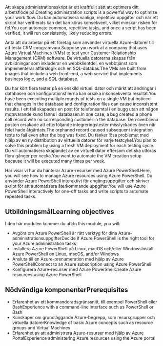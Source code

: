 <span data-ttu-id="b9663-101">Att skapa administrationsskript är ett kraftfullt sätt att optimera ditt arbetsflöde på.</span><span class="sxs-lookup"><span data-stu-id="b9663-101">Creating administration scripts is a powerful way to optimize your work flow.</span></span> <span data-ttu-id="b9663-102">Du kan automatisera vanliga, repetitiva uppgifter och när ett skript har verifierats kan det kan köras konsekvent, vilket minskar risken för fel.</span><span class="sxs-lookup"><span data-stu-id="b9663-102">You can automate common, repetitive tasks, and once a script has been verified, it will run consistently, likely reducing errors.</span></span>

<span data-ttu-id="b9663-103">Anta att du arbetar på ett företag som använder virtuella Azure-datorer till att testa CRM-programvara.</span><span class="sxs-lookup"><span data-stu-id="b9663-103">Suppose you work at a company that uses Azure Virtual Machines (VMs) to test your Customer Relationship Management (CRM) software.</span></span> <span data-ttu-id="b9663-104">De virtuella datorerna skapas från avbildningar som inkluderar en webbklientdel, en webbtjänst som implementerar affärslogik och en SQL-databas.</span><span class="sxs-lookup"><span data-stu-id="b9663-104">The VMs are built from images that include a web front-end, a web service that implements business logic, and a SQL database.</span></span>

<span data-ttu-id="b9663-105">Du har kört flera tester på en enskild virtuell dator och märkt att ändringar i databasen och konfigurationsfilerna kan orsaka inkonsekventa resultat.</span><span class="sxs-lookup"><span data-stu-id="b9663-105">You have been executing multiple rounds of tests on a single VM but noticed that changes in the database and configuration files can cause inconsistent results.</span></span> <span data-ttu-id="b9663-106">I ett fall skapades en post för telefonsamtal i en bugg utan att någon motsvarande kund fanns i databasen.</span><span class="sxs-lookup"><span data-stu-id="b9663-106">In one case, a bug created a phone call record with no corresponding customer in the database.</span></span> <span data-ttu-id="b9663-107">Den överblivna posten orsakade att efterföljande integreringstester misslyckades även när felet hade åtgärdats.</span><span class="sxs-lookup"><span data-stu-id="b9663-107">The orphaned record caused subsequent integration tests to fail even after the bug was fixed.</span></span> <span data-ttu-id="b9663-108">Du tänker lösa problemet med hjälp av en ny distribution av virtuella datorer för varje testcykel.</span><span class="sxs-lookup"><span data-stu-id="b9663-108">You plan to solve this problem by using a fresh VM deployment for each testing cycle.</span></span> <span data-ttu-id="b9663-109">Du vill automatisera skapandet av en virtuell dator eftersom det ska utföras flera gånger per vecka.</span><span class="sxs-lookup"><span data-stu-id="b9663-109">You want to automate the VM creation setup because it will be executed many times per week.</span></span> 

<span data-ttu-id="b9663-110">Här visar vi hur du hanterar Azure-resurser med Azure PowerShell.</span><span class="sxs-lookup"><span data-stu-id="b9663-110">Here, you will see how to manage Azure resources using Azure PowerShell.</span></span> <span data-ttu-id="b9663-111">Du använder Azure PowerShell interaktivt för engångsuppgifter och skriver skript för att automatisera återkommande uppgifter.</span><span class="sxs-lookup"><span data-stu-id="b9663-111">You will use Azure PowerShell interactively for one-off tasks and write scripts to automate repeated tasks.</span></span> 

## <a name="learning-objectives"></a><span data-ttu-id="b9663-112">Utbildningsmål</span><span class="sxs-lookup"><span data-stu-id="b9663-112">Learning objectives</span></span>
<span data-ttu-id="b9663-113">I den här modulen kommer du att:</span><span class="sxs-lookup"><span data-stu-id="b9663-113">In this module, you will:</span></span>

- <span data-ttu-id="b9663-114">Avgöra om Azure PowerShell är rätt verktyg för dina Azure-administrationsuppgifter</span><span class="sxs-lookup"><span data-stu-id="b9663-114">Decide if Azure PowerShell is the right tool for your Azure administration tasks</span></span>
- <span data-ttu-id="b9663-115">Installera Azure PowerShell på Linux, macOS och/eller Windows</span><span class="sxs-lookup"><span data-stu-id="b9663-115">Install Azure PowerShell on Linux, macOS, and/or Windows</span></span>
- <span data-ttu-id="b9663-116">Ansluta till en Azure-prenumeration med hjälp av Azure PowerShell</span><span class="sxs-lookup"><span data-stu-id="b9663-116">Connect to an Azure subscription using Azure PowerShell</span></span>
- <span data-ttu-id="b9663-117">Konfigurera Azure-resurser med Azure PowerShell</span><span class="sxs-lookup"><span data-stu-id="b9663-117">Create Azure resources using Azure PowerShell</span></span>

## <a name="prerequisites"></a><span data-ttu-id="b9663-118">Nödvändiga komponenter</span><span class="sxs-lookup"><span data-stu-id="b9663-118">Prerequisites</span></span>

- <span data-ttu-id="b9663-119">Erfarenhet av ett kommandoradsgränssnitt, till exempel PowerShell eller Bash</span><span class="sxs-lookup"><span data-stu-id="b9663-119">Experience with a command-line interface such as PowerShell or Bash</span></span>
- <span data-ttu-id="b9663-120">Kunskaper om grundläggande Azure-begrepp, som resursgrupper och virtuella datorer</span><span class="sxs-lookup"><span data-stu-id="b9663-120">Knowledge of basic Azure concepts such as resource groups and Virtual Machines</span></span>
- <span data-ttu-id="b9663-121">Erfarenhet av att administrera Azure-resurser med hjälp av Azure Portal</span><span class="sxs-lookup"><span data-stu-id="b9663-121">Experience administering Azure resources using the Azure portal</span></span>
